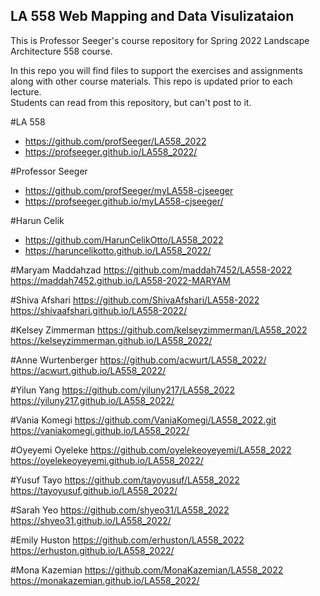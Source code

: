 ## LA 558 Web Mapping and Data Visulizataion 
This is Professor Seeger's course repository for Spring 2022 Landscape Architecture 558 course.
  
In this repo you will find files to support the exercises and assignments  
along with other course materials. This repo is updated prior to each lecture.  
Students can read from this repository, but can't post to it.



#LA 558
- https://github.com/profSeeger/LA558_2022
- https://profseeger.github.io/LA558_2022/

#Professor Seeger
- https://github.com/profSeeger/myLA558-cjseeger
- https://profseeger.github.io/myLA558-cjseeger/

#Harun Celik	
 - https://github.com/HarunCelikOtto/LA558_2022	
 - https://haruncelikotto.github.io/LA558_2022/

#Maryam Maddahzad	https://github.com/maddah7452/LA558-2022	https://maddah7452.github.io/LA558-2022-MARYAM

#Shiva Afshari	https://github.com/ShivaAfshari/LA558-2022	https://shivaafshari.github.io/LA558-2022/

#Kelsey Zimmerman	https://github.com/kelseyzimmerman/LA558_2022	https://kelseyzimmerman.github.io/LA558_2022/

#Anne Wurtenberger	https://github.com/acwurt/LA558_2022/	https://acwurt.github.io/LA558_2022/

#Yilun Yang	https://github.com/yiluny217/LA558_2022	https://yiluny217.github.io/LA558_2022/

#Vania Komegi	https://github.com/VaniaKomegi/LA558_2022.git	https://vaniakomegi.github.io/LA558_2022/

#Oyeyemi Oyeleke	https://github.com/oyelekeoyeyemi/LA558_2022	https://oyelekeoyeyemi.github.io/LA558_2022/

#Yusuf Tayo	https://github.com/tayoyusuf/LA558_2022	https://tayoyusuf.github.io/LA558_2022/

#Sarah Yeo	https://github.com/shyeo31/LA558_2022	https://shyeo31.github.io/LA558_2022/

#Emily Huston	https://github.com/erhuston/LA558_2022	https://erhuston.github.io/LA558_2022/

#Mona Kazemian	https://github.com/MonaKazemian/LA558_2022	https://monakazemian.github.io/LA558_2022/
